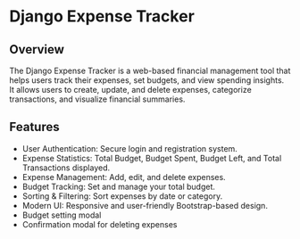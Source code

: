 # Django Expense Tracker

## Overview
The Django Expense Tracker is a web-based financial management tool that helps users track their expenses, set budgets, and view spending insights. It allows users to create, update, and delete expenses, categorize transactions, and visualize financial summaries.

## Features
-  User Authentication: Secure login and registration system.
-  Expense Statistics: Total Budget, Budget Spent, Budget Left, and Total Transactions displayed.
-  Expense Management: Add, edit, and delete expenses.
-  Budget Tracking: Set and manage your total budget.
-  Sorting & Filtering: Sort expenses by date or category.
-  Modern UI: Responsive and user-friendly Bootstrap-based design.
-  Budget setting modal
-  Confirmation modal for deleting expenses